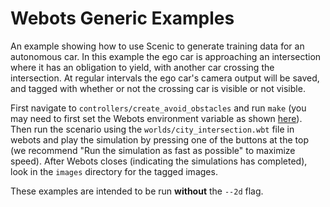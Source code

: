 # Webots Generic Examples

An example showing how to use Scenic to generate training data for an autonomous car. In this example the ego car is approaching an intersection where it has an obligation to yield, with another car crossing the intersection. At regular intervals the ego car's camera output will be saved, and tagged with whether or not the crossing car is visible or not visible.

First navigate to `controllers/create_avoid_obstacles` and run `make` (you may need to first set the Webots environment variable as shown [here](https://cyberbotics.com/doc/guide/compiling-controllers-in-a-terminal)). Then run the scenario using the `worlds/city_intersection.wbt` file in webots and play the simulation by pressing one of the buttons at the top (we recommend "Run the simulation as fast as possible" to maximize speed). After Webots closes (indicating the simulations has completed), look in the `images` directory for the tagged images.

These examples are intended to be run **without** the ``--2d`` flag.
